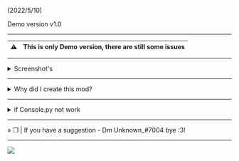 (2022/5/10)

Demo version v1.0

---


| ⚠        | This is only Demo version, there are still some issues   |
|---------------|:------------------------|

---

<details>
<summary>
  Screenshot's
</summary>

<img src= "https://raw.githubusercontent.com/uwu-user/Bs-console/main/assets/Screenshot_BombSquad_1.png" alt="Screenshot">
<img src= "https://raw.githubusercontent.com/uwu-user/Bs-console/main/assets/Screenshot_BombSquad_2.png" alt="Screenshot">
<img src= "https://raw.githubusercontent.com/uwu-user/Bs-console/main/assets/Screenshot_BombSquad_3.png" alt="Screenshot">
<img src= "https://raw.githubusercontent.com/uwu-user/Bs-console/main/assets/Screenshot_BombSquad_4.png" alt="Screenshot">

</div>
</details>

---

<details>
<summary>
  Why did I create this mod?
</summary>

- For Windows/linux, there is no reason for this mod, but there is no console log in BombSquad Android, so I made this, it helps me a lot because there is no way to know my errors when I use Android

- If you want to use it - use it,  if you don't, it's not my problem

</div>
</details>

--- 

<details>
<summary>
  if Console.py not work
</summary>

- Disable some plugins that edit mainmenu.py (and then try again)

- if it not work - dm me in Discord

</div>
</details>

--- 

» ❒ | If you have a suggestion - Dm Unknown_#7004
bye :3!

---

![](https://komarev.com/ghpvc/?username=uwu-user-bs-console&label=Views)
